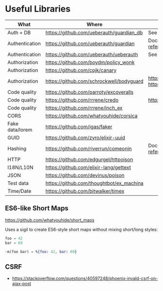 # Useful Libraries

| What | Where | More |
| ---- | ----- | ---- |
| Auth + DB | https://github.com/ueberauth/guardian_db | See above |
| Authentication | https://github.com/ueberauth/guardian | Docs https://hexdocs.pm/guardian/api-reference.html |
| Authentication | https://github.com/ueberauth/ueberauth | See above |
| Authorization | https://github.com/boydm/policy_wonk  | |
| Authorization | https://github.com/cpjk/canary | |
| Authorization | https://github.com/schrockwell/bodyguard | https://github.com/schrockwell/bodyguard https://hexdocs.pm/bodyguard/readme.html |
| Code quality | https://github.com/parroty/excoveralls | |
| Code quality | https://github.com/rrrene/credo | http://credo-ci.org/ |
| Code quality | https://github.com/rrrene/inch_ex | |
| CORS | https://github.com/whatyouhide/corsica | |
| Fake data/lorem | https://github.com/igas/faker | |
| GUID | https://github.com/zyro/elixir-uuid | |
| Hashing | https://github.com/riverrun/comeonin | Docs https://hexdocs.pm/comeonin/api-reference.html |
| HTTP | https://github.com/edgurgel/httpoison | |
| I18N/L10N | https://github.com/elixir-lang/gettext | |
| JSON | https://github.com/devinus/poison | |
| Test data | https://github.com/thoughtbot/ex_machina | |
| Time/Date | https://github.com/bitwalker/timex | |

## ES6-like Short Maps

https://github.com/whatyouhide/short_maps

Uses a sigil to create ES6-style short maps without mixing short/long styles:

```elixir
foo = 42
bar = 69

~m(foo bar) = %{foo: 42, bar: 69}
```

## CSRF

* https://stackoverflow.com/questions/40597248/phoenix-invald-csrf-on-ajax-post
